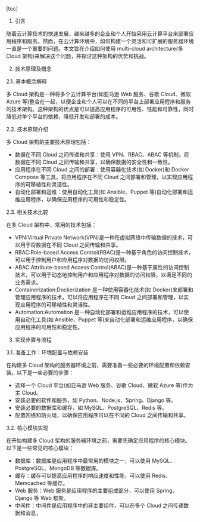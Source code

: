 
[toc]                    
                
                
1. 引言

随着云计算技术的快速发展，越来越多的企业和个人开始采用云计算平台来部署应用程序和服务。然而，在云计算环境中，如何构建一个灵活和可扩展的服务器环境一直是一个重要的问题。本文旨在介绍如何使用 multi-cloud architecture(多 Cloud 架构)来解决这个问题，并探讨这种架构的优势和挑战。

2. 技术原理及概念

2.1. 基本概念解释

多 Cloud 架构是一种将多个云计算平台(如亚马逊 Web 服务、谷歌 Cloud、微软 Azure 等)整合在一起，以便企业和个人可以在不同的平台上部署应用程序和服务的技术架构。这种架构的优点是可以提高应用程序的可用性、性能和可靠性，同时降低对单个平台的依赖，降低开发和部署的成本。

2.2. 技术原理介绍

多 Cloud 架构的主要技术原理包括：

* 数据在不同 Cloud 之间传递和共享：使用 VPN、RBAC、ABAC 等机制，将数据在不同 Cloud 之间传输和共享，以确保数据的安全性和一致性。
* 应用程序在不同 Cloud 之间的部署：使用容器化技术(如 Docker)和 Docker Compose 等工具，将应用程序在不同 Cloud 之间部署和管理，以实现应用程序的可移植性和灵活性。
* 自动化部署和运维：使用自动化工具(如 Ansible、Puppet 等)自动化部署和运维应用程序，以确保应用程序的可用性和稳定性。

2.3. 相关技术比较

在多 Cloud 架构中，常用的技术包括：

* VPN:Virtual Private Network(VPN)是一种在虚拟网络中传输数据的技术，可以用于将数据在不同 Cloud 之间传输和共享。
* RBAC:Role-based Access Control(RBAC)是一种基于角色的访问控制技术，可以用于控制用户和应用程序对数据的访问权限。
* ABAC:Attribute-based Access Control(ABAC)是一种基于属性的访问控制技术，可以用于动态地控制用户和应用程序对数据的访问权限，以满足不同的业务需求。
* Containerization:Dockerization 是一种使用容器化技术(如 Docker)来部署和管理应用程序的技术，可以将应用程序在不同 Cloud 之间部署和管理，以实现应用程序的可移植性和灵活性。
* Automation:Automation 是一种自动化部署和运维应用程序的技术，可以使用自动化工具(如 Ansible、Puppet 等)来自动化部署和运维应用程序，以确保应用程序的可用性和稳定性。

3. 实现步骤与流程

3.1. 准备工作：环境配置与依赖安装

在构建多 Cloud 架构的服务器环境之前，需要准备一些必要的环境配置和依赖安装。以下是一些必要的步骤：

* 选择一个 Cloud 平台(如亚马逊 Web 服务、谷歌 Cloud、微软 Azure 等)作为主 Cloud。
* 安装必要的软件和服务，如 Python、Node.js、Spring、Django 等。
* 安装必要的数据库和缓存，如 MySQL、PostgreSQL、Redis 等。
* 配置网络和防火墙，以确保应用程序可以在不同的 Cloud 之间传输和共享。

3.2. 核心模块实现

在开始构建多 Cloud 架构的服务器环境之前，需要先确定应用程序的核心模块。以下是一些常见的核心模块：

* 数据库：数据库是应用程序中最常用的模块之一，可以使用 MySQL、PostgreSQL、MongoDB 等数据库。
* 缓存：缓存可以提高应用程序的响应速度和性能，可以使用 Redis、Memcached 等缓存。
* Web 服务：Web 服务是应用程序的主要组成部分，可以使用 Spring、Django 等 Web 框架。
* 中间件：中间件是应用程序中的非主要组件，可以在多个 Cloud 之间传递数据和消息，

